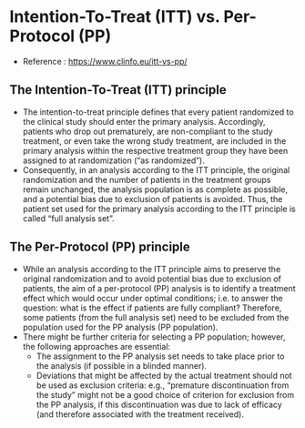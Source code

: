 # Intention-To-Treat (ITT) vs. Per-Protocol (PP) 
* Reference : https://www.clinfo.eu/itt-vs-pp/
## The Intention-To-Treat (ITT) principle
* The intention-to-treat principle defines that every patient randomized to the clinical study should enter the primary analysis. Accordingly, patients who drop out prematurely, are non-compliant to the study treatment, or even take the wrong study treatment, are included in the primary analysis within the respective treatment group they have been assigned to at randomization (“as randomized”).
* Consequently, in an analysis according to the ITT principle, the original randomization and the number of patients in the treatment groups remain unchanged, the analysis population is as complete as possible, and a potential bias due to exclusion of patients is avoided. Thus, the patient set used for the primary analysis according to the ITT principle is called “full analysis set”.
## The Per-Protocol (PP) principle
* While an analysis according to the ITT principle aims to preserve the original randomization and to avoid potential bias due to exclusion of patients, the aim of a per-protocol (PP) analysis is to identify a treatment effect which would occur under optimal conditions; i.e. to answer the question: what is the effect if patients are fully compliant? Therefore, some patients (from the full analysis set) need to be excluded from the population used for the PP analysis (PP population).
* There might be further criteria for selecting a PP population; however, the following approaches are essential:
   * The assignment to the PP analysis set needs to take place prior to the analysis (if possible in a blinded manner).
   * Deviations that might be affected by the actual treatment should not be used as exclusion criteria: e.g., “premature discontinuation from the study” might not be a good choice of criterion for exclusion from the PP analysis, if this discontinuation was due to lack of efficacy (and therefore associated with the treatment received).
   
